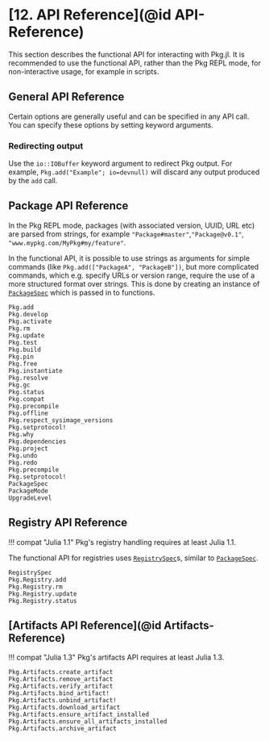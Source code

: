 # [**12.** API Reference](@id API-Reference)

This section describes the functional API for interacting with Pkg.jl.
It is recommended to use the functional API, rather than the Pkg REPL mode,
for non-interactive usage, for example in scripts.

## General API Reference

Certain options are generally useful and can be specified in any API call.
You can specify these options by setting keyword arguments.

### Redirecting output

Use the `io::IOBuffer` keyword argument to redirect Pkg output.
For example, `Pkg.add("Example"; io=devnull)` will discard any output produced by the `add` call.

## Package API Reference

In the Pkg REPL mode, packages (with associated version, UUID, URL etc) are parsed from strings,
for example `"Package#master"`,`"Package@v0.1"`, `"www.mypkg.com/MyPkg#my/feature"`.

In the functional API, it is possible to use strings as arguments for simple commands (like `Pkg.add(["PackageA", "PackageB"])`,
but more complicated commands, which e.g. specify URLs or version range, require the use of a more structured format over strings.
This is done by creating an instance of [`PackageSpec`](@ref) which is passed in to functions.

```@docs
Pkg.add
Pkg.develop
Pkg.activate
Pkg.rm
Pkg.update
Pkg.test
Pkg.build
Pkg.pin
Pkg.free
Pkg.instantiate
Pkg.resolve
Pkg.gc
Pkg.status
Pkg.compat
Pkg.precompile
Pkg.offline
Pkg.respect_sysimage_versions
Pkg.setprotocol!
Pkg.why
Pkg.dependencies
Pkg.project
Pkg.undo
Pkg.redo
Pkg.precompile
Pkg.setprotocol!
PackageSpec
PackageMode
UpgradeLevel
```


## Registry API Reference

!!! compat "Julia 1.1"
    Pkg's registry handling requires at least Julia 1.1.

The functional API for registries uses [`RegistrySpec`](@ref)s, similar to
[`PackageSpec`](@ref).

```@docs
RegistrySpec
Pkg.Registry.add
Pkg.Registry.rm
Pkg.Registry.update
Pkg.Registry.status
```

## [Artifacts API Reference](@id Artifacts-Reference)

!!! compat "Julia 1.3"
    Pkg's artifacts API requires at least Julia 1.3.

```@docs
Pkg.Artifacts.create_artifact
Pkg.Artifacts.remove_artifact
Pkg.Artifacts.verify_artifact
Pkg.Artifacts.bind_artifact!
Pkg.Artifacts.unbind_artifact!
Pkg.Artifacts.download_artifact
Pkg.Artifacts.ensure_artifact_installed
Pkg.Artifacts.ensure_all_artifacts_installed
Pkg.Artifacts.archive_artifact
```

